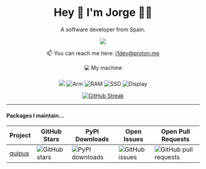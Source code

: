 <h1 align="center">
  Hey 👋 I'm Jorge 👨‍💻
</h1>

<p align="center">
  A software developer from Spain.
</p>

<p align="center">
    <a href="https://www.linkedin.com/in/jorge-ua">
    <img src="https://img.shields.io/badge/linkedin-%230077B5.svg?&style=for-the-badge&logo=linkedin&logoColor=white" />
  </a>
</p>

<p align='center'>
  📫 You can reach me here: <a href='mailto:j1dev@proton.me'>j1dev@proton.me</a>
</p>

<p align="center">
  💻 My machine
  <br>
  <br>
  <img src="https://img.shields.io/badge/apple-181717.svg?&style=for-the-badge&logo=apple&logoColor=white&logoWidth=20" />
  <img src="https://img.shields.io/badge/CHIP-Pro--2021-181717?labelColor=0091BD&style=for-the-badge&logo=Arm&logoColor=white&logoWidth=20" alt="Arm" />
  <img src="https://img.shields.io/badge/RAM-16GB-181717.svg?&style=for-the-badge&logoColor=white" alt="RAM"/>
  <img src="https://img.shields.io/badge/SSD-512GB-181717.svg?&style=for-the-badge" alt="SSD"/>
  <img src="https://img.shields.io/badge/Display-16%22-181717.svg?&style=for-the-badge" alt="Display"/>
</p>

<div align="center">
  <a href="https://git.io/streak-stats"><img src="https://github-readme-streak-stats.herokuapp.com?user=J1Loop&theme=github-dark-blue&date_format=j%20M%5B%20Y%5D" alt="GitHub Streak" /></a>
</div>

---

#### Packages I maintain...

| **Project** | **GitHub Stars**              | **PyPI Downloads**                  | **Open Issues**                 | **Open Pull Requests**              |
| ----------- | ----------------------------- | ----------------------------------- | ------------------------------- | ----------------------------------- |
| [quipus]    | ![GitHub stars][quipus-stars] | ![PyPI downloads][quipus-downloads] | ![GitHub issues][quipus-issues] | ![GitHub pull requests][quipus-prs] |



[quipus]: https://github.com/Monkey-Market/quipus
[quipus-stars]: https://img.shields.io/github/stars/monkey-market/quipus?style=social
[quipus-downloads]: https://img.shields.io/pypi/dm/quipus
[quipus-issues]: https://img.shields.io/github/issues/monkey-market/quipus
[quipus-prs]: https://img.shields.io/github/issues-pr/monkey-market/quipus

